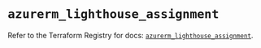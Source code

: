 # `azurerm_lighthouse_assignment`

Refer to the Terraform Registry for docs: [`azurerm_lighthouse_assignment`](https://registry.terraform.io/providers/hashicorp/azurerm/4.40.0/docs/resources/lighthouse_assignment).
